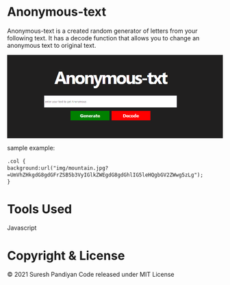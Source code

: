 # Anonymous-text
Anonymous-text is a created random generator of letters from your following text. It has a decode function that allows you to change an anonymous text to original text.

<img src="ano.PNG" style="max-width: 100%;display: block;object-position: center;object-fit: cover;">

sample example:
```
.col {
background:url("img/mountain.jpg?=UmVhZHkgdG8gdGFrZSB5b3VyIGlkZWEgdG8gdGhlIG5leHQgbGV2ZWwg5zLg");
}
```

# Tools Used
Javascript

# Copyright & License
© 2021 Suresh Pandiyan 
Code released under MIT License
